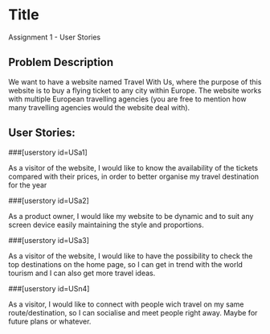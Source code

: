 # Title

Assignment 1 - User Stories

## Problem Description 

We want to have a website named Travel With Us, where the purpose of this website is to buy a flying ticket to any city within Europe. The website works with multiple European travelling agencies (you are free to mention how many travelling agencies would the website deal with).

## User Stories:

###[userstory id=USa1]

As a visitor of the website, I would like to know the availability of the tickets compared with their prices, in order to better organise my travel destination for the year


###[userstory id=USa2]

As a product owner, I would like my website to be dynamic and to suit any screen device easily maintaining the style and proportions.

###[userstory id=USa3]

As a visitor of the website, I would like to have the possibility to check the top destinations on the home page, so I can get in trend with the world tourism and I can also get more travel ideas.

###[userstory id=USn4]

As a visitor, I would like to connect with people wich travel on my same route/destination, so I can socialise and meet people right away. Maybe for future plans or whatever.
